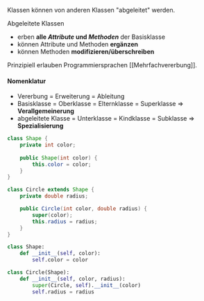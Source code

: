 Klassen können von anderen Klassen "abgeleitet" werden.

Abgeleitete Klassen
- erben **alle *Attribute* und *Methoden*** der Basisklasse
- können Attribute und Methoden **ergänzen**
- können Methoden **modifizieren/überschreiben**

Prinzipiell erlauben Programmiersprachen [[Mehrfachvererbung]].

#### Nomenklatur
- Vererbung = Erweiterung = Ableitung
- Basisklasse = Oberklasse = Elternklasse = Superklasse $\Rightarrow$ **Verallgemeinerung**
- abgeleitete Klasse = Unterklasse = Kindklasse = Subklasse $\Rightarrow$ **Spezialisierung**

```java
class Shape {
	private int color;
	
	public Shape(int color) {
		this.color = color;
	}
}

class Circle extends Shape {
	private double radius;

	public Circle(int color, double radius) {
		super(color);
		this.radius = radius;
	}
}
```

```python
class Shape:
	def __init__(self, color):
		self.color = color

class Circle(Shape):
	def __init__(self, color, radius):
		super(Circle, self).__init__(color)
		self.radius = radius
```
